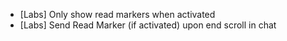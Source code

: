- [Labs] Only show read markers when activated
- [Labs] Send Read Marker (if activated) upon end scroll in chat